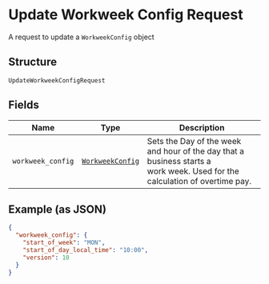 
# Update Workweek Config Request

A request to update a `WorkweekConfig` object

## Structure

`UpdateWorkweekConfigRequest`

## Fields

| Name | Type | Description |
|  --- | --- | --- |
| `workweek_config` | [`WorkweekConfig`](/doc/models/workweek-config.md) | Sets the Day of the week and hour of the day that a business starts a<br>work week. Used for the calculation of overtime pay. |

## Example (as JSON)

```json
{
  "workweek_config": {
    "start_of_week": "MON",
    "start_of_day_local_time": "10:00",
    "version": 10
  }
}
```

